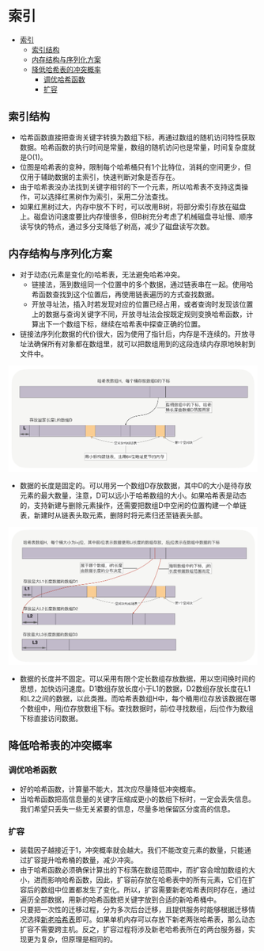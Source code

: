 # 索引

- [索引](#索引)
  - [索引结构](#索引结构)
  - [内存结构与序列化方案](#内存结构与序列化方案)
  - [降低哈希表的冲突概率](#降低哈希表的冲突概率)
    - [调优哈希函数](#调优哈希函数)
    - [扩容](#扩容)


## 索引结构

- 哈希函数直接把查询关键字转换为数组下标，再通过数组的随机访问特性获取数据。哈希函数的执行时间是常量，数组的随机访问也是常量，时间复杂度就是O(1)。
- 位图是哈希表的变种，限制每个哈希桶只有1个比特位，消耗的空间更少，但仅用于辅助数据的主索引，快速判断对象是否存在。
- 由于哈希表没办法找到关键字相邻的下一个元素，所以哈希表不支持这类操作，可以选择红黑树作为索引，采用二分法查找。
- 如果红黑树过大，内存中放不下时，可以改用B树，将部分索引存放在磁盘上。磁盘访问速度要比内存慢很多，但B树充分考虑了机械磁盘寻址慢、顺序读写快的特点，通过多分支降低了树高，减少了磁盘读写次数。

## 内存结构与序列化方案

- 对于动态(元素是变化的)哈希表，无法避免哈希冲突。
  - 链接法，落到数组同一个位置中的多个数据，通过链表串在一起。使用哈希函数查找到这个位置后，再使用链表遍历的方式查找数据。
  - 开放寻址法，插入时若发现对应的位置已经占用，或者查询时发现该位置上的数据与查询关键字不同，开放寻址法会按既定规则变换哈希函数，计算出下一个数组下标，继续在哈希表中探查正确的位置。
- 链接法序列化数据的代价很大，因为使用了指针后，内存是不连续的。开放寻址法确保所有对象都在数组里，就可以把数组用到的这段连续内存原地映射到文件中。

![数据长度固定](https://github.com/gongluck/images/blob/main/hash/数据长度固定.png)

- 数据的长度是固定的。可以用另一个数组D存放数据，其中D的大小是待存放元素的最大数量，注意，D可以远小于哈希数组的大小。如果哈希表是动态的，支持新建与删除元素操作，还需要把数组D中空闲的位置构建一个单链表，新建时从链表头取元素，删除时将元素归还至链表头部。

![数据长度不固定](https://github.com/gongluck/images/blob/main/hash/数据长度不固定.png)

- 数据的长度并不固定。可以采用有限个定长数组存放数据，用以空间换时间的思想，加快访问速度。D1数组存放长度小于L1的数据，D2数组存放长度在L1和L2之间的数据，以此类推。而哈希表数组H中，每个桶用i位存放该数据在哪个数组中，用j位存放数组下标。查找数据时，前i位寻找数组，后j位作为数组下标直接访问数据。

## 降低哈希表的冲突概率

### 调优哈希函数

- 好的哈希函数，计算量不能大，其次应尽量降低冲突概率。
- 当哈希函数把高信息量的关键字压缩成更小的数组下标时，一定会丢失信息。我们希望只丢失一些无关紧要的信息，尽量多地保留区分度高的信息。

### 扩容

- 装载因子越接近于1，冲突概率就会越大。我们不能改变元素的数量，只能通过扩容提升哈希桶的数量，减少冲突。
- 由于哈希函数必须确保计算出的下标落在数组范围中，而扩容会增加数组的大小，进而影响哈希函数，因此，扩容前存放在哈希表中的所有元素，它们在扩容后的数组中位置都发生了变化。所以，扩容需要新老哈希表同时存在，通过遍历全部数据，用新的哈希函数把关键字放到合适的新哈希桶中。
- 只要把一次性的迁移过程，分为多次后台迁移，且提供服务时能够根据迁移情况选择[新老哈希表](../redis/struct.md#字典)即可。如果单机内存可以存放下新老两张哈希表，那么动态扩容不需要跨主机。反之，扩容过程将涉及新老哈希表所在的两台服务器，实现更为复杂，但原理是相同的。
